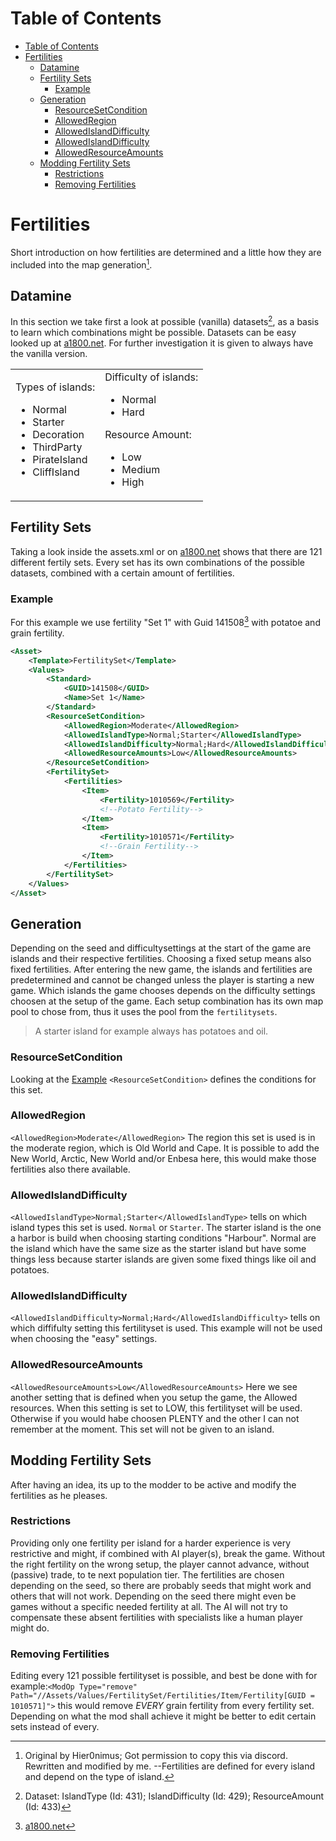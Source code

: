 # Table of Contents
- [Table of Contents](#table-of-contents)
- [Fertilities](#fertilities)
  - [Datamine](#datamine)
  - [Fertility Sets](#fertility-sets)
    - [Example](#example)
  - [Generation](#generation)
    - [ResourceSetCondition](#resourcesetcondition)
    - [AllowedRegion](#allowedregion)
    - [AllowedIslandDifficulty](#allowedislanddifficulty)
    - [AllowedIslandDifficulty](#allowedislanddifficulty-1)
    - [AllowedResourceAmounts](#allowedresourceamounts)
  - [Modding Fertility Sets](#modding-fertility-sets)
    - [Restrictions](#restrictions)
    - [Removing Fertilities](#removing-fertilities)

# Fertilities
Short introduction on how fertilities are determined and a little how they are included into the map generation[^1].
[^1]: Original by Hier0nimus; Got permission to copy this via discord. Rewritten and modified by me.
--Fertilities are defined for every island and depend on the type of island.
## Datamine
In this section we take first a look at possible (vanilla) datasets[^2], as a basis to learn which combinations might be possible. Datasets can be easy looked up at [a1800.net](http://a1800.net/). For further investigation it is given to always have the vanilla version.
<div align="center">
    <table>
        <tr><td>
            Types of islands:
            <ul><li>Normal</li>
            <li>Starter</li>
            <li>Decoration</li>
            <li>ThirdParty</li>
            <li>PirateIsland</li>
            <li>CliffIsland</li></ul>
        </td><td>
            Difficulty of islands:
            <ul><li>Normal</li>
            <li>Hard</li></ul>
            Resource Amount:
            <ul><li>Low</li>
            <li>Medium</li>
            <li>High</li></ul>
        </td></tr>
    </table>
</div>

[^2]: Dataset: IslandType (Id: 431); IslandDifficulty (Id: 429); ResourceAmount (Id: 433)

## Fertility Sets
Taking a look inside the assets.xml or on [a1800.net](http://a1800.net/?itemSearch=FertilitySet&prevSearch=) shows that there are 121 different fertily sets. Every set has its own combinations of the possible datasets, combined with a certain amount of fertilities.
### Example
For this example we use fertility "Set 1" with Guid 141508[^3] with potatoe and grain fertility.
[^3]: [a1800.net](http://a1800.net/?itemSearch=141508)
```xml
<Asset>
    <Template>FertilitySet</Template>
    <Values>
        <Standard>
            <GUID>141508</GUID>
            <Name>Set 1</Name>
        </Standard>
        <ResourceSetCondition>
            <AllowedRegion>Moderate</AllowedRegion>
            <AllowedIslandType>Normal;Starter</AllowedIslandType>
            <AllowedIslandDifficulty>Normal;Hard</AllowedIslandDifficulty>
            <AllowedResourceAmounts>Low</AllowedResourceAmounts>
        </ResourceSetCondition>
        <FertilitySet>
            <Fertilities>
                <Item>
                    <Fertility>1010569</Fertility>
                    <!--Potato Fertility-->
                </Item>
                <Item>
                    <Fertility>1010571</Fertility>
                    <!--Grain Fertility-->
                </Item>
            </Fertilities>
        </FertilitySet>
    </Values>
</Asset>
```
## Generation
Depending on the seed and difficultysettings at the start of the game are islands and their respective fertilities. Choosing a fixed setup means also fixed fertilities. After entering the new game, the islands and fertilities are predetermined and cannot be changed unless the player is starting a new game.
Which islands the game chooses depends on the difficulty settings choosen at the setup of the game. Each setup combination has its own map pool to chose from, thus it uses the pool from the `fertilitysets`.
>A starter island for example always has potatoes and oil.
### ResourceSetCondition
Looking at the [Example](#example-3) `<ResourceSetCondition>` defines the conditions for this set.
### AllowedRegion
`<AllowedRegion>Moderate</AllowedRegion>` The region this set is used is in the moderate region, which is Old World and Cape. It is possible to add the New World, Arctic, New World and/or Enbesa here, this would make those fertilities also there available. 
### AllowedIslandDifficulty
`<AllowedIslandType>Normal;Starter</AllowedIslandType>` tells on which island types this set is used. `Normal` or `Starter`. The starter island is the one a harbor is build when choosing starting conditions "Harbour". Normal are the island which have the same size as the starter island but have some things less because starter islands are given some fixed things like oil and potatoes.
### AllowedIslandDifficulty
`<AllowedIslandDifficulty>Normal;Hard</AllowedIslandDifficulty>` tells on which diffifulty setting this fertilityset is used. This example will not be used when choosing the "easy" settings.
### AllowedResourceAmounts
`<AllowedResourceAmounts>Low</AllowedResourceAmounts>` Here we see another setting that is defined when you setup the game, the Allowed resources. When this setting is set to LOW, this fertilityset will be used. Otherwise if you would habe choosen PLENTY and the other I can not remember at the moment. This set will not be given to an island.
## Modding Fertility Sets
After having an idea, its up to the modder to be active and modify the fertilities as he pleases.
### Restrictions
Providing only one fertility per island for a harder experience is very restrictive and might, if combined with AI player(s), break the game. Without the right fertility on the wrong setup, the player cannot advance, without (passive) trade, to te next population tier. The fertilities are chosen depending on the seed, so there are probably seeds that might work and others that will not work. Depending on the seed there might even be games without a specific needed fertility at all. The AI will not try to compensate these absent fertilities with specialists like a human player might do.
### Removing Fertilities
Editing every 121 possible fertilityset is possible, and best be done with for example:`<ModOp Type="remove" Path="//Assets/Values/FertilitySet/Fertilities/Item/Fertility[GUID = 1010571]">` this would remove *_EVERY_* grain fertility from every fertility set. Depending on what the mod shall achieve it might be better to edit certain sets instead of every.
